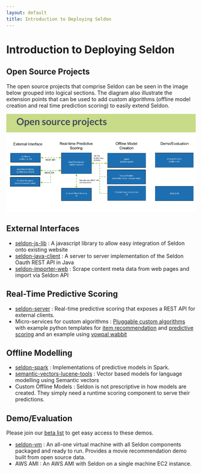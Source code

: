 ```yaml
---
layout: default
title: Introduction to Deploying Seldon 
---
```


# Introduction to Deploying Seldon

## Open Source Projects
The open source projects that comprise Seldon can be seen in the image below grouped into logical sections. The diagram also illustrate the extension points that can be used to add custom algorithms (offline model creation and real time prediction scoring) to easily extend Seldon.

![Open Source Projects](/img/OpenSourceProjects.png "Open Source Projects (project at https://github.com/SeldonIO")

## External Interfaces

 * [seldon-js-lib](https://github.com/SeldonIO/seldon-server/tree/master/client/js-client) : A javascript library to allow easy integration of Seldon onto existing website
 * [seldon-java-client](https://github.com/SeldonIO/seldon-server/tree/master/client/java-client) : A server to server implementation of the Seldon Oauth REST API in Java
 * [seldon-importer-web](https://github.com/SeldonIO/seldon-server/tree/master/web-item-importer) : Scrape content meta data from web pages and import via Seldon API

## Real-Time Predictive Scoring

 * [seldon-server](https://github.com/SeldonIO/seldon-server) : Real-time predictive scoring that exposes a REST API for external clients.
 * Micro-services for custom algorithms : [Pluggable custom algorithms](external-algorithms.html) with example python templates for [item recommendation](external-algorithms.html#recommender-python-template) and [predictive scoring](external-algorithms.html#prediction-python-template) and an example using [vowpal wabbit](external-algorithms.html#prediction-python-vw)

## Offline Modelling

 * [seldon-spark](https://github.com/SeldonIO/seldon-server/tree/master/offline-jobs/spark) : Implementations of predictive models in Spark.
 * [semantic-vectors-lucene-tools](https://github.com/SeldonIO/semantic-vectors-lucene-tools) : Vector based models for language modelling using Semantic vectors
 * Custom Offline Models : Seldon is not prescriptive in how models are created. They simply need a runtime scoring component to serve their predictions.

## Demo/Evaluation

Please join our [beta list](http://www.seldon.io/open-source) to get easy access to these demos.

 * [seldon-vm](https://github.com/SeldonIO/seldon-vm) : An all-one virtual machine with all Seldon components packaged and ready to run. Provides a movie recommendation demo built from open source data.
 * AWS AMI : An AWS AMI with Seldon on a single machine EC2 instance.
